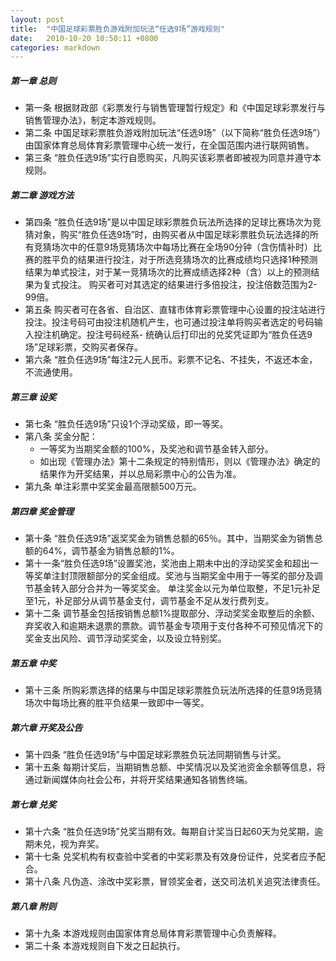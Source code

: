```yaml
---
layout: post
title:  "中国足球彩票胜负游戏附加玩法“任选9场”游戏规则"
date:   2010-10-20 10:50:11 +0800
categories: markdown
---
```


##### 第一章 总则
- 第一条 根据财政部《彩票发行与销售管理暂行规定》和《中国足球彩票发行与销售管理办法》，制定本游戏规则。
- 第二条 中国足球彩票胜负游戏附加玩法“任选9场”（以下简称“胜负任选9场”）由国家体育总局体育彩票管理中心统一发行，在全国范围内进行联网销售。
- 第三条 “胜负任选9场”实行自愿购买，凡购买该彩票者即被视为同意并遵守本规则。

##### 第二章 游戏方法
- 第四条 “胜负任选9场”是以中国足球彩票胜负玩法所选择的足球比赛场次为竞猜对象，购买“胜负任选9场”时，由购买者从中国足球彩票胜负玩法选择的所有竞猜场次中的任意9场竞猜场次中每场比赛在全场90分钟（含伤情补时）比赛的胜平负的结果进行投注，对于所选竞猜场次的比赛成绩均只选择1种预测结果为单式投注，对于某一竞猜场次的比赛成绩选择2种（含）以上的预测结果为复式投注。
购买者可对其选定的结果进行多倍投注，投注倍数范围为2-99倍。
- 第五条 购买者可在各省、自治区、直辖市体育彩票管理中心设置的投注站进行投注。投注号码可由投注机随机产生，也可通过投注单将购买者选定的号码输入投注机确定。投注号码经系- 统确认后打印出的兑奖凭证即为“胜负任选9场”足球彩票，交购买者保存。
- 第六条 “胜负任选9场”每注2元人民币。彩票不记名、不挂失，不返还本金，不流通使用。

##### 第三章 设奖
- 第七条 “胜负任选9场”只设1个浮动奖级，即一等奖。
- 第八条 奖金分配：
	- 一等奖为当期奖金额的100%，及奖池和调节基金转入部分。
	- 如出现《管理办法》第十二条规定的特别情形，则以《管理办法》确定的结果作为开奖结果，并以总局彩票中心的公告为准。
- 第九条 单注彩票中奖奖金最高限额500万元。

##### 第四章 奖金管理
- 第十条 “胜负任选9场”返奖奖金为销售总额的65％。其中，当期奖金为销售总额的64%，调节基金为销售总额的1%。
- 第十一条“胜负任选9场”设置奖池，奖池由上期未中出的浮动奖奖金和超出一等奖单注封顶限额部分的奖金组成。奖池与当期奖金中用于一等奖的部分及调节基金转入部分合并为一等奖奖金。
单注奖金以元为单位取整，不足1元补足至1元，补足部分从调节基金支付，调节基金不足从发行费列支。
- 第十二条 调节基金包括按销售总额1%提取部分、浮动奖奖金取整后的余额、弃奖收入和逾期未退票的票款。调节基金专项用于支付各种不可预见情况下的奖金支出风险、调节浮动奖奖金，以及设立特别奖。

##### 第五章 中奖
- 第十三条 所购彩票选择的结果与中国足球彩票胜负玩法所选择的任意9场竞猜场次中每场比赛的胜平负结果一致即中一等奖。

##### 第六章 开奖及公告
- 第十四条 “胜负任选9场”与中国足球彩票胜负玩法同期销售与计奖。
- 第十五条 每期计奖后，当期销售总额、中奖情况以及奖池资金余额等信息，将通过新闻媒体向社会公布，并将开奖结果通知各销售终端。

##### 第七章 兑奖
- 第十六条 “胜负任选9场”兑奖当期有效。每期自计奖当日起60天为兑奖期，逾期未兑，视为弃奖。
- 第十七条 兑奖机构有权查验中奖者的中奖彩票及有效身份证件，兑奖者应予配合。
- 第十八条 凡伪造、涂改中奖彩票，冒领奖金者，送交司法机关追究法律责任。

##### 第八章 附则
- 第十九条 本游戏规则由国家体育总局体育彩票管理中心负责解释。
- 第二十条 本游戏规则自下发之日起执行。 
